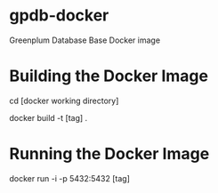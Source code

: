 # gpdb-docker
Greenplum Database Base Docker image

# Building the Docker Image
cd [docker working directory]

docker build -t [tag] .

# Running the Docker Image
docker run -i -p 5432:5432 [tag]
